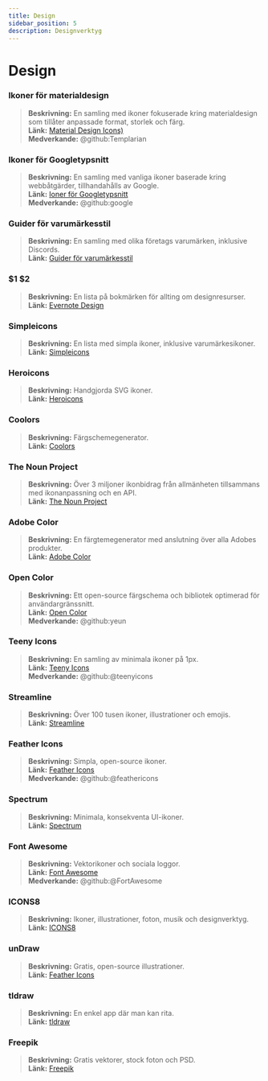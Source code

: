 ```yaml
---
title: Design
sidebar_position: 5
description: Designverktyg
---
```


# Design
### Ikoner för materialdesign
> __Beskrivning:__ En samling med ikoner fokuserade kring materialdesign som tillåter anpassade format, storlek och färg. <br/>
__Länk:__ [Material Design Icons)](https://materialdesignicons.com/)  <br/>
__Medverkande:__ @github:Templarian

### Ikoner för Googletypsnitt
> __Beskrivning:__ En samling med vanliga ikoner baserade kring webbåtgärder, tillhandahålls av Google. <br/>
__Länk:__ [Ioner för Googletypsnitt](https://fonts.google.com/icons) <br/>
__Medverkande:__ @github:google

### Guider för varumärkesstil
> __Beskrivning:__ En samling med olika företags varumärken, inklusive Discords.   <br/>
__Länk:__ [Guider för varumärkesstil](https://brandingstyleguides.com/)

### $1 $2
> __Beskrivning:__ En lista på bokmärken för allting om designresurser.  <br/>
__Länk:__ [Evernote Design](https://www.evernote.design/)  <br/>

### Simpleicons
> __Beskrivning:__ En lista med simpla ikoner, inklusive varumärkesikoner.   <br/>
__Länk:__ [Simpleicons](https://simpleicons.org/)

### Heroicons
> __Beskrivning:__ Handgjorda SVG ikoner.   <br/>
__Länk:__ [Heroicons](https://heroicons.com/)

### Coolors
> __Beskrivning:__ Färgschemegenerator.   <br/>
__Länk:__ [Coolors](https://coolors.co/)

### The Noun Project
> __Beskrivning:__ Över 3 miljoner ikonbidrag från allmänheten tillsammans med ikonanpassning och en API.  <br/>
__Länk:__ [The Noun Project](https://thenounproject.com/)

### Adobe Color
> __Beskrivning:__ En färgtemegenerator med anslutning över alla Adobes produkter.  <br/>
__Länk:__ [Adobe Color](https://color.adobe.com/)

### Open Color
> __Beskrivning:__ Ett open-source färgschema och bibliotek optimerad för användargränssnitt.  <br/>
__Länk:__ [Open Color](https://yeun.github.io/open-color/)  <br/>
__Medverkande:__ @github:yeun

### Teeny Icons
> __Beskrivning:__ En samling av minimala ikoner på 1px.  <br/>
__Länk:__ [Teeny Icons](https://teenyicons.com/)  <br/>
__Medverkande:__ @github:@teenyicons

### Streamline
> __Beskrivning:__ Över 100 tusen ikoner, illustrationer och emojis.  <br/>
__Länk:__ [Streamline](https://streamlinehq.com/)  

### Feather Icons
> __Beskrivning:__ Simpla, open-source ikoner.  <br/>
__Länk:__ [Feather Icons](https://feathericons.com/)  <br/>
__Medverkande:__ @github:@feathericons

### Spectrum
> __Beskrivning:__ Minimala, konsekventa UI-ikoner.  <br/>
__Länk:__ [Spectrum](https://spectrum.adobe.com/page/icons/)  

### Font Awesome
> __Beskrivning:__ Vektorikoner och sociala loggor.  <br/>
__Länk:__ [Font Awesome](https://fontawesome.com/)  <br/>
__Medverkande:__ @github:@FortAwesome

### ICONS8
> __Beskrivning:__ Ikoner, illustrationer, foton, musik och designverktyg.  <br/>
__Länk:__ [ICONS8](https://icons8.com/)  

### unDraw
> __Beskrivning:__ Gratis, open-source illustrationer.  <br/>
__Länk:__ [Feather Icons](https://undraw.co/)  

### tldraw
> __Beskrivning:__ En enkel app där man kan rita.  <br/>
__Länk:__ [tldraw](https://www.tldraw.com/)

### Freepik
> __Beskrivning:__ Gratis vektorer, stock foton och PSD.  <br/>
__Länk:__ [Freepik](https://freepik.com/) 
